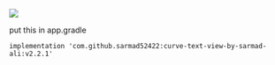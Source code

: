 [![](https://jitpack.io/v/sarmad52422/curve-text-view-by-sarmad-ali.svg)](https://jitpack.io/#sarmad52422/curve-text-view-by-sarmad-ali)

put this in app.gradle
        
```
implementation 'com.github.sarmad52422:curve-text-view-by-sarmad-ali:v2.2.1'

```
